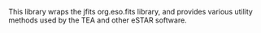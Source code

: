 This library wraps the jfits org.eso.fits library, and provides various utility methods used by the TEA and other eSTAR software.
